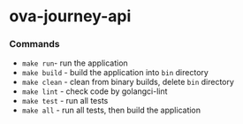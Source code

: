 # ova-journey-api

### Commands
+ ```make run```- run the application
+ ```make build``` - build the application into `bin` directory
+ ```make clean``` - clean from binary builds, delete `bin` directory
+ ```make lint``` - check code by golangci-lint
+ ```make test``` - run all tests
+ ```make all``` - run all tests, then build the application 



